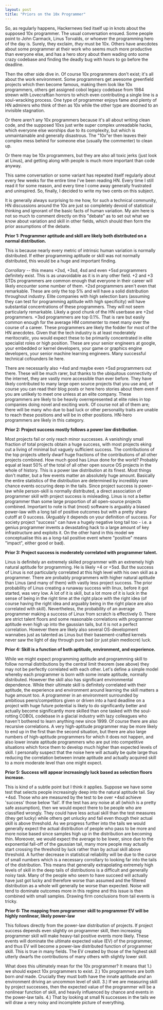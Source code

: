 ```yaml
---
layout: post
title: "Priors on the 10x Programmer"
---
```


So, as regularly happens, Hackernews tied itself up in knots about the supposed 10x programmer. The usual conversation ensued. Some people point to John Carmack, Linus Torvalds, or whoever the programming hero of the day is. Surely, they exclaim, *they* must be 10x. Others have anecdotes about some programmer at their work who seems much more productive than everyone else, and has a hero story about them wading onto some crazy codebase and finding the deadly bug with hours to go before the deadline.

Then the other side dive in. Of course 10x programmers don't exist; it's all about the work environment. Some programmers get awesome greenfield projects which then become famous, making them look like 10x programmers, others get assigned cobol legacy codebase from 1984 strewn with Lovecraftian horrors to which even contributing a single line is a soul-wracking process. One type of programmer enjoys fame and plenty of HN admirers who think of then as 10x while the other type are doomed to an invisible stagnation.

Or there aren't any 10x programmers because it's all about writing clean code, and the supposed 10xs just write super complex unreadable hacks, which everyone else worships due to its complexity, but which is unmaintainable and generally disastrous. The "10x"er then leaves their complex mess behind for someone else (usually the commenter) to clean up.

Or there may be 10x programmers, but they are also all toxic jerks (just look at Linus), and getting along with people is much more important than code anyway.

This same conversation or some variant has repeated itself regularly about every few weeks for the entire time I've been reading HN. Every time I still read it for some reason, and every time I come away generally frustrated and uninspired. So, finally, I decided to write my two cents on this subject.

It is generally always surprising to me how, for such a technical community, HN discussions around the 10x are just so completely devoid of statistical thinking and ignorant of the basic facts of human variation. My aim here is not so much to comment directly on this "debate" as to set out what we know about variation and skill in other fields, which should then form the prior assumptions of the debate.

**Prior 1: Programmer aptitude and skill are likely both distributed on a normal distribution.**

This is because nearly every metric of intrinsic human variation is normally distributed. If either programming aptitude or skill was not normally distributed, this would be a huge and important finding.

*Corrollary* -- this means +2sd, +3sd, 4sd and even +5sd programmers definitely exist. This is as unavoidable as it is in any other field. +2 and +3 STDs programmers are common enough that everyone in their career will likely encounter some number of them. +2sd programmers aren't even that remarkable. These are only the top 5% and will have a solid distribution throughout industry. Elite companies with high selection bars (assuming they can test for programming aptitude with high specificity) will have substantial concentrations of these programmers. They will not seem particularly remarkable. Likely a good chunk of the HN userbase are +2sd programmers. +3sd programmers are top 0.1%. That is rare but easily common enough for the average HM commenter to meet many over the course of a career. These programmers are likely the fodder for most of the HN anecdotes. Given that the tech industry is at least moderately meritocratic, you would expect these to be primarily concentrated in elite specialist roles or high position. These are your senior engineers at google, your embedded or kernel developers, your game or graphics engine developers, your senior machine learning engineers. Many successful technical cofounders lie here.

There are necessarily also +4sd and maybe even +5sd programmers out there. These will be much rarer, but thanks to the ubiquitous connectivity of the internet, they are vastly more accessible than ever before. They have likely contributed to many large open source projects that you use and, of course you can read their blog posts or here hero stories about them even if you are unlikely to meet one unless at an elite company. These programmers are likely to be heavily overrepresented at elite roles in top companies doing novel and exciting work. Of course not all of them are; there will be many who due to bad luck or other personality traits are unable to reach these positions and will be in other positions. HN-hero programmers are likely in this category.

**Prior 2: Project success mostly follows a power law distribution**.

Most projects fail or only reach minor successes. A vanishingly small fraction of total projects obtain a huge success, with most projects eking out a living of minimal but vaguely sufficient success. The contributions of the top projects utterly dwarf huge fractions of the contributions of all other projects combined. How much good has Linux done for the world? Probably equal at least 50% of the total of all other open source OS projects in the whole of history. This is a power law distribution at its finest. Most things don't matter, but a few events matter an absolutely huge amount. Basically the entire statistics of the distribution are determined by incredibly rare chance events occuring deep in the tails. Since project success is power-law while person-skill is normally distributed, a direct association of programmer skill with project success is misleading. Linus is not a better programmer than some large proportion of all open-source projects combined. Important to note is that (most) software is arguably a biased power-law with a long tail of positive outcomes but with a pretty sharp cutoff at 0 success. (Arguably it depends on your definition of success. For society project "success" can have a hugely negative long tail too - i.e. a genius programmer invents a devastating hack to a large amount of key infrastructure and exploits it. On the other hand in this model we conceptualise this as a long-tail positive event where "positive" means "impact", either good or bad).

**Prior 3: Project success is moderately correlated with programmer talent.**

Linus is definitely an extremely skilled programmer with an extremely high natural aptitude for programming. He is likely +4 or +5sd. But the success of Linus is not particularly correlated at this high level with his own skill as a programmer. There are probably programmers with higher natural aptitude than Linus (and many of them) with vastly less project success. The prior probability of Linus creating a runaway success with linux, before it got started, was very low. A lot of it is skill, but a lot more of it is luck in the sense of being in the right time at the right place with the right idea (of course having the right idea and arguably being in the right place are also correlated with skill). Nevertheless, the probability of an average programmer making a success of Linux from scratch is effectively 0. There are strict talent floors and some reasonable correlations with programmer aptitude even high up into the gaussian tails, but it is not a perfect correlation. However there are likely also several OS-development wannabes just as talented as Linus but their basement-crafted kernels never saw the light of day through pure bad (or just plain mediocre) luck.

**Prior 4: Skill is a function of both aptitude, environment, and experience.** 

While we might expect programming aptitude and programming skill to follow normal distributions by the central limit theorem (see above) they may not be perfectly correlated with each other. Let's define a simple model whereby each programmer is born with some innate aptitude, normally distributed. However the skill also has significant environmental dependence. While their ultimate skill is definitely correlated with their aptitude, the experience and environment around learning the skill matters a huge amount too. A programmer in an environment surrounded by ambitious peers/competitors given or driven into a hard deadline on a project with huge future potential is likely to do significantly better and actually become significantly more skilled than one tasked with the soul-rotting COBOL codebase in a glacial industry with lazy colleagues who haven't bothered to learn anything new since 1999. Of course there are also recursive correlations. A very high-aptitude programmer may be more likely to end up in the first than the second situation, but there are also large numbers of high-aptitude programmers for which it does not happen, and also lower innate aptitude programmers who are put into competitive situations which force them to develop much higher than expected levels of skill. I personally suspect that the noise here will actually be quite large thus reducing the correlation between innate aptitude and actually acquired skill to a more moderate level than one might expect.

**Prior 5: Success will appear increasingly luck based as selection floors increase.**

This is kind of a subtle point but I think it applies. Suppose we have some test that selects people increasingly deep into the natural aptitude tail. Say +4sd. Those who are measured by the test to be over +4sd achieve 'success' those below 'fail'. If the test has any noise at all (which is a pretty safe assumption), then we would expect there to be people who are classified wrongly. They could have less actual skill than the test measures (they get lucky) while others get unlucky and fail even though their actual skill is above threshold. As we progress further into the tails we would generally expect the actual distribution of people who pass to be more and more noise based since samples high up in the distribution are becoming thin. Moreover, we would expect the average to be lower, since due to the exponential fall-off of the gaussian tail, many more people may actually start crossing the threshold by luck rather than by actual skill above threshold. A further decrease in statistical reliability will be due to the curse of small numbers which is a necessary corrollary to looking far into the tails of the distribution. This means that generally extrapolating extremely high levels of skill in the deep tails of distributions is a difficult and generally noisy task. Many of the people who seem to have succeed will actually have just got lucky and therefore worse than assumed and the filtered distribution as a whole will generally be worse than expected. Noise will tend to dominate outcomes more in this regime and this issue is then combined with small samples. Drawing firm conclusions from tail events is tricky.

**Prior 6: The mapping from programmer skill to programmer EV will be highly nonlinear, likely power-law**

This follows directly from the power-law distribution of projects. If project success depends even slightly on programmer skill, then increasing programmer skill will make heavy-tail positive events more likely. These events will dominate the ultimate expected value (EV) of the programmer, and thus EV will become a power-law distributed function of programmer skill. This is true in many fields. The EV created by those of the highest skill utterly dwarfs the contributions of many others with slightly lower skill.

What does this ultimately mean for the 10x programmer? It means that 1.) we should expect 10x programmers to exist. 2.) 10x programmers are both born *and* made. Crucially they must both have the innate aptitude *and* an environment driving an uncommon level of skill. 3.) If we are measuring skill by project successes, then the expected value of the programmer will be a nonlinear function of skill, and heavily influenced by chance and events in the power-law tails. 4.) That by looking at small N successes in the tails we will draw a very noisy and incomplete picture of everything.
